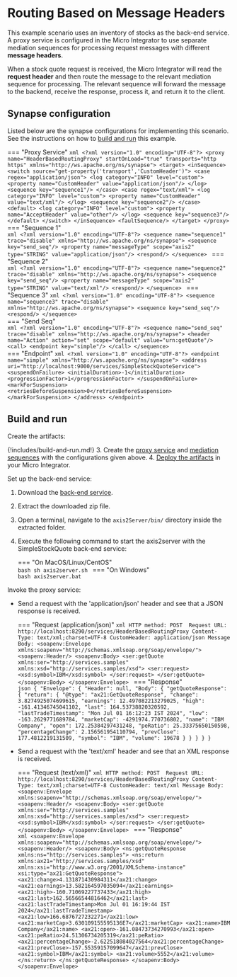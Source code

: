# Routing Based on Message Headers

This example scenario uses an inventory of stocks as the back-end service. A proxy service is configured in the Micro Integrator to use separate mediation sequences for processing request messages with different **message headers**. 

When a stock quote request is received, the Micro Integrator will read the **request header** and then route the message to the relevant mediation sequence for processing. The relevant sequence will forward the message to the backend, receive the response, process it, and return it to the client.
    
## Synapse configuration
    
Listed below are the synapse configurations for implementing this scenario. See the instructions on how to [build and run](#build-and-run) this example.

=== "Proxy Service"
    ```xml
    <?xml version="1.0" encoding="UTF-8"?>
    <proxy name="HeaderBasedRoutingProxy" startOnLoad="true" transports="http https" xmlns="http://ws.apache.org/ns/synapse">
        <target>
            <inSequence>
                <switch source="get-property('transport','CustomHeader')">
                    <case regex="application/json">
                        <log category="INFO" level="custom">
                            <property name="CustomHeader" value="application/json"/>
                        </log>
                        <sequence key="sequence1"/>
                    </case>
                    <case regex="text/xml">
                        <log category="INFO" level="custom">
                            <property name="CustomHeader" value="text/xml"/>
                        </log>
                        <sequence key="sequence2"/>
                    </case>
                    <default>
                        <log category="INFO" level="custom">
                            <property name="AcceptHeader" value="other"/>
                        </log>
                        <sequence key="sequence3"/>
                    </default>
                </switch>
            </inSequence>
            <faultSequence/>
        </target>
    </proxy>
    ```
=== "Sequence 1"     
    ```xml
    <?xml version="1.0" encoding="UTF-8"?>
    <sequence name="sequence1" trace="disable" xmlns="http://ws.apache.org/ns/synapse">
        <sequence key="send_seq"/>
        <property name="messageType" scope="axis2" type="STRING" value="application/json"/>
        <respond/>
    </sequence>
    ```
=== "Sequence 2"    
    ```xml
    <?xml version="1.0" encoding="UTF-8"?>
    <sequence name="sequence2" trace="disable" xmlns="http://ws.apache.org/ns/synapse">
        <sequence key="send_seq"/>
        <property name="messageType" scope="axis2" type="STRING" value="text/xml"/>
        <respond/>
    </sequence>
    ```
=== "Sequence 3"
    ```xml
    <?xml version="1.0" encoding="UTF-8"?>
    <sequence name="sequence3" trace="disable" xmlns="http://ws.apache.org/ns/synapse">
        <sequence key="send_seq"/>
        <respond/>
    </sequence>
    ```    
=== "Send Seq"     
    ```xml
    <?xml version="1.0" encoding="UTF-8"?>
    <sequence name="send_seq" trace="disable" xmlns="http://ws.apache.org/ns/synapse">
        <header name="Action" action="set" scope="default" value="urn:getQuote"/>
        <call>
            <endpoint key="simple"/>
        </call>
    </sequence>
    ```   
=== "Endpoint"
    ```xml
    <?xml version="1.0" encoding="UTF-8"?>
    <endpoint name="simple" xmlns="http://ws.apache.org/ns/synapse">
        <address uri="http://localhost:9000/services/SimpleStockQuoteService">
            <suspendOnFailure>
                <initialDuration>-1</initialDuration>
                <progressionFactor>1</progressionFactor>
            </suspendOnFailure>
            <markForSuspension>
                <retriesBeforeSuspension>0</retriesBeforeSuspension>
            </markForSuspension>
        </address>
    </endpoint>
    ```

## Build and run

Create the artifacts:

{!includes/build-and-run.md!}
3. Create the [proxy service]({{base_path}}/develop/creating-artifacts/creating-a-proxy-service) and [mediation sequences]({{base_path}}/develop/creating-artifacts/creating-reusable-sequences) with the configurations given above.
4. [Deploy the artifacts]({{base_path}}/develop/deploy-artifacts) in your Micro Integrator.

Set up the back-end service:

1. Download the [back-end service](https://github.com/wso2-docs/WSO2_EI/blob/master/Back-End-Service/axis2Server.zip).
2. Extract the downloaded zip file.
3. Open a terminal, navigate to the `axis2Server/bin/` directory inside the extracted folder.
4. Execute the following command to start the axis2server with the SimpleStockQuote back-end service:

    === "On MacOS/Linux/CentOS"            
        ```bash
        sh axis2server.sh
        ```
    === "On Windows"        
        ```bash
        axis2server.bat
        ```

Invoke the proxy service:

- Send a request with the 'application/json' header and see that a JSON response is received.

    === "Request (application/json)"
        ```xml
        HTTP method: POST 
        Request URL: http://localhost:8290/services/HeaderBasedRoutingProxy
        Content-Type: text/xml;charset=UTF-8
        CustomHeader: application/json
        Message Body:
        <soapenv:Envelope xmlns:soapenv="http://schemas.xmlsoap.org/soap/envelope/">
           <soapenv:Header/>
           <soapenv:Body>
           <ser:getQuote xmlns:ser="http://services.samples" xmlns:xsd="http://services.samples/xsd">
                <ser:request>
                    <xsd:symbol>IBM</xsd:symbol>
                </ser:request>
            </ser:getQuote>
           </soapenv:Body>
        </soapenv:Envelope>
        ```
    === "Response"        
        ```json
        {
            "Envelope": {
                "Header": null,
                "Body": {
                    "getQuoteResponse": {
                        "return": {
                            "@type": "ax21:GetQuoteResponse",
                            "change": 3.8274925074699615,
                            "earnings": 12.497082213279025,
                            "high": -161.41346745041102,
                            "last": 164.53738820320592,
                            "lastTradeTimestamp": "Mon Jul 01 16:12:23 IST 2024",
                            "low": -163.2629771689784,
                            "marketCap": -4291974.770736802,
                            "name": "IBM Company",
                            "open": 172.25384297431248,
                            "peRatio": 25.33375650150598,
                            "percentageChange": 2.156561954110794,
                            "prevClose": 177.4812219131509,
                            "symbol": "IBM",
                            "volume": 19678
                        }
                    }
                }
            }
        }
        ```

- Send a request with the 'text/xml' header and see that an XML response is received.

    === "Request (text/xml)"
        ```xml
        HTTP method: POST 
        Request URL: http://localhost:8290/services/HeaderBasedRoutingProxy
        Content-Type: text/xml;charset=UTF-8
        CustomHeader: text/xml
        Message Body:
        <soapenv:Envelope xmlns:soapenv="http://schemas.xmlsoap.org/soap/envelope/">
           <soapenv:Header/>
           <soapenv:Body>
           <ser:getQuote xmlns:ser="http://services.samples" xmlns:xsd="http://services.samples/xsd">
                <ser:request>
                    <xsd:symbol>IBM</xsd:symbol>
                </ser:request>
            </ser:getQuote>
           </soapenv:Body>
        </soapenv:Envelope>
        ```
    === "Response"        
        ```xml
        <soapenv:Envelope xmlns:soapenv="http://schemas.xmlsoap.org/soap/envelope/">
            <soapenv:Header/>
            <soapenv:Body>
                <ns:getQuoteResponse xmlns:ns="http://services.samples">
                    <ns:return xmlns:ax21="http://services.samples/xsd" xmlns:xsi="http://www.w3.org/2001/XMLSchema-instance" xsi:type="ax21:GetQuoteResponse">
                        <ax21:change>4.131871430984311</ax21:change>
                        <ax21:earnings>13.582164597035094</ax21:earnings>
                        <ax21:high>-160.71069227737433</ax21:high>
                        <ax21:last>162.56566544816462</ax21:last>
                        <ax21:lastTradeTimestamp>Mon Jul 01 16:19:44 IST 2024</ax21:lastTradeTimestamp>
                        <ax21:low>166.6876727232271</ax21:low>
                        <ax21:marketCap>3.630109155595136E7</ax21:marketCap>
                        <ax21:name>IBM Company</ax21:name>
                        <ax21:open>-161.08473734270993</ax21:open>
                        <ax21:peRatio>24.51306734205319</ax21:peRatio>
                        <ax21:percentageChange>-2.622518084027564</ax21:percentageChange>
                        <ax21:prevClose>-157.55359157099647</ax21:prevClose>
                        <ax21:symbol>IBM</ax21:symbol>
                        <ax21:volume>5552</ax21:volume>
                    </ns:return>
                </ns:getQuoteResponse>
            </soapenv:Body>
        </soapenv:Envelope>
        ```
